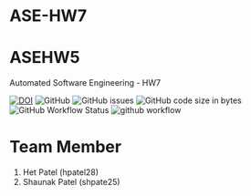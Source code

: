 # ASE-HW7

# ASEHW5

Automated Software Engineering - HW7

[![DOI](https://zenodo.org/badge/596268879.svg)](https://zenodo.org/badge/latestdoi/596268879)
![GitHub](https://img.shields.io/github/license/Shaunak15/ASE-HW7)
![GitHub issues](https://img.shields.io/github/issues/Shaunak15/ASE-HW7)
![GitHub code size in bytes](https://img.shields.io/github/languages/code-size/Shaunak15/ASE-HW7)
![GitHub Workflow Status](https://img.shields.io/github/actions/workflow/status/Shaunak15/ASE-HW7/unit_test.yml)
![github workflow](https://github.com/Shaunak15/ASE-HW7/actions/workflows/unit_test.yml/badge.svg)

# Team Member

1. Het Patel (hpatel28)
2. Shaunak Patel (shpate25)

